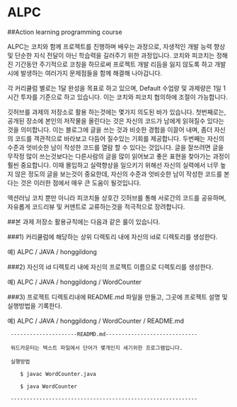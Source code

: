 
# ALPC

##Action learning programming course

ALPC는 코치와 함께 프로젝트를 진행하며 배우는 과정으로, 자생적인 개발 능력 향상 및 단순한 지식 전달이 아닌 학습력을 길러주기 위한 과정입니다. 코치와 피코치는 정해진 기간동안 주기적으로 코칭을 하므로써 프로젝트 개발 리듬을 잃지 않도록 하고 개발시에 발생하는 여러가지 문제점들을 함께 해결해 나아갑니다. 

각 커리큘럼 별로는 1달 완성을 목표로 하고 있으며, Default 수업량 및 과제량은 1일 1시간 투자를 기준으로 하고 있습니다. 이는 코치와 피코치 협의하에 조절이 가능합니다.

깃허브를 과제의 저장소로 활용 하는것에는 몇가지 의도된 바가 있습니다. 첫번째로는, 공개된 장소에 본인의 저작물을 올린다는 것은 자신의 코드가 남에게 읽혀질수 있다는 것을 의미합니다. 이는 블로그에 글을 쓰는 것과 비슷한 경험을 이끌어 내며, 좀더 자신의 코드를 객관적으로 바라보고 다듬어 질수있는 기회를 제공합니다. 두번째는 자신의 수준과 엇비슷한 남이 작성한 코드를 열람 할 수 있다는 것입니다. 글을 잘쓰려면 글을 무작정 많이 쓰는것보다는  다른사람의 글을 많이 읽어보고 좋은 표현을 찾아가는 과정이 훨씬 중요합니다. 이때 몰입하고 실력향상을 일으키기 위해선 자신의 실력에서 너무 높지 않은 정도의 글을 보는것이 중요한데, 자신의 수준과 엇비슷한 남이 작성한 코드를 본다는 것은 이러한 점에서 매우 큰 도움이 될것입니다.

액션러닝 코치 뿐만 아니라 피코치들 상호간 깃허브를 통해 서로간의 코드를 공유하며, 자유롭게 코드리뷰 및 커맨트로 교류하는것을 적극적으로 장려합니다. 

##본 과제 저장소 활용규칙에는 다음과 같은 룰이 있습니다.

###1) 커리큘럼에 해당하는 상위 디렉토리 내에 자신의 id로 디렉토리를 생성한다. 

  예) ALPC / JAVA / honggildong

###2) 자신의 id 디렉토리 내에 자신의 프로젝트 이름으로 디렉토리를 생성한다. 

  예) ALPC / JAVA / honggildong / WordCounter
  
###3) 프로젝트 디렉토리내에 README.md 파일을 만들고, 그곳에 프로젝트 설명 및 실행방법을 기록한다.

  예) ALPC / JAVA / honggildong / WordCounter / README.md

     ---------------------READMD.md-----------------------------

     워드카운터는 텍스트 파일에서 단어가 몇개인지 세기위한 프로그램입니다.

     실행방법 

        $ javac WordCounter.java

        $ java WordCounter

     -----------------------------------------------------------



